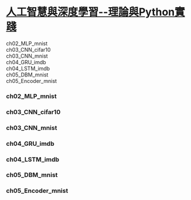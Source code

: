 
# [人工智慧與深度學習--理論與Python實踐](http://books.gotop.com.tw/e_AEE039400)


ch02_MLP_mnist  
ch03_CNN_cifar10  
ch03_CNN_mnist  
ch04_GRU_imdb  
ch04_LSTM_imdb  
ch05_DBM_mnist  
ch05_Encoder_mnist  

### ch02_MLP_mnist
### ch03_CNN_cifar10
### ch03_CNN_mnist
### ch04_GRU_imdb
### ch04_LSTM_imdb
### ch05_DBM_mnist
### ch05_Encoder_mnist




